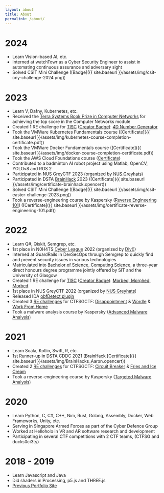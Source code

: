 ```yaml
---
layout: about
title: About
permalink: /about/
---
```



<div class="section" id="section1" markdown="1">

# 2024

- Learn Vision-based AI, etc.
- Interned at watchTowr as a Cyber Security Engineer to assist in automating continuous assurance and adversary sight
- Solved CSIT Mini Challenge ([Badge]({{ site.baseurl }}/assets/img/csit-cny-challenge-2024.png))

</div>

<div class="section" id="section2" markdown="1">

# 2023

- Learn V, Dafny, Kubernetes, etc.
- Received the [Terra Systems Book Prize in Computer Networks](https://www.singaporetech.edu.sg/awards/terra-systems-book-prize-computer-networks) for achieving the top score in the Computer Networks module
- Created 1 RE challenge for [TISC](https://www.csit.gov.sg/events/tisc) ([Creator Badge](https://api.badgr.io/public/assertions/4HTTY_x1TD-Ij-LgvbvOfw)): [4D Number Generator](https://github.com/mcdulltii/4d_generator)
- Took the VMWare Kubernetes Fundamentals course ([Certificate]({{ site.baseurl }}/assets/img/kubernetes-course-completion-certificate.pdf))
- Took the VMWare Docker Fundamentals course ([Certificate]({{ site.baseurl }}/assets/img/docker-course-completion-certificate.pdf))
- Took the AWS Cloud Foundations course ([Certificate](https://www.credly.com/badges/c8b32580-16ec-4063-9503-15acd3b49a1c/))
- Contributed to a badminton AI robot project using Matlab, OpenCV, YOLOv8 and ROS 2
- Participated in NUS GreyCTF 2023 (organized by [NUS Greyhats](https://nusgreyhats.org/))
- Participated in DSTA [BrainHack](https://www.dsta.gov.sg/brainhack) 2023 ([Certificate]({{ site.baseurl }}/assets/img/certificate-brainhack.opencert))
- Solved CSIT Mini Challenge ([Badge]({{ site.baseurl }}/assets/img/csit-easter-challenge-2023.png))
- Took a reverse-engineering course by Kaspersky ([Reverse Engineering 101](https://xtraining.kaspersky.com/courses/reverse-engineering-101)) ([Certificate]({{ site.baseurl }}/assets/img/certificate-reverse-engineering-101.pdf))

</div>

<div class="section" id="section3" markdown="1">

# 2022

- Learn Q#, Qiskit, Semgrep, etc.
- 1st place in N0H4TS [Cyber League](https://cyberleague.co/) 2022 (organized by [Div0](https://www.div0.sg/))
- Interned at GuardRails in DevSecOps through Semgrep to quickly find and prevent security issues in various technologies
- Matriculated into [Bachelor of Science, Computing Science](https://www.singaporetech.edu.sg/undergraduate-programmes/computing-science), a three-year direct honours degree programme jointly offered by SIT and the University of Glasgow
- Created 1 RE challenge for [TISC](https://www.csit.gov.sg/events/tisc) ([Creator Badge](https://api.badgr.io/public/assertions/tjHiVOw2S6-pEuIzO57S9g)): [Morbed, Morphed, Morbed](https://github.com/mcdulltii/polymetamorphism)
- 1st place in NUS GreyCTF 2022 (organized by [NUS Greyhats](https://nusgreyhats.org/))
- Released IDA [obfDetect plugin](https://github.com/mcdulltii/obfDetect)
- Created 3 [RE challenges](https://github.com/mcdulltii/coding/tree/master/CTFSG_RE) for CTFSGCTF: [Disappointment](https://github.com/mcdulltii/coding/raw/master/CTFSG_RE/calc.exe) & [Wordle](https://github.com/mcdulltii/coding/raw/master/CTFSG_RE/wordle.exe) & [Work From Home](https://github.com/mcdulltii/coding/blob/master/CTFSG_RE/WFH/re)
- Took a malware analysis course by Kaspersky ([Advanced Malware Analysis](https://xtraining.kaspersky.com/courses/advanced-malware-analysis-techniques))

</div>

<div class="section" id="section4" markdown="1">

# 2021

- Learn Scala, Kotlin, Swift, R, etc.
- 1st Runner-up in DSTA CDDC 2021 (BrainHack [Certificate]({{ site.baseurl }}/assets/img/BrainHacks_Aaron.opencert))
- Created 2 [RE challenges](https://github.com/mcdulltii/coding/tree/master/CTFSG_RE) for CTFSGCTF: [Circuit Breaker](https://github.com/mcdulltii/coding/raw/master/CTFSG_RE/CircuitBreaker) & [Fries and Ice Cream](https://github.com/mcdulltii/coding/raw/master/CTFSG_RE/FriesandIceCream)
- Took a reverse-engineering course by Kaspersky ([Targeted Malware Analysis](https://xtraining.kaspersky.com/courses/targeted-malware-reverse-engineering))

# 2020

- Learn Python, C, C#, C++, Nim, Rust, Golang, Assembly, Docker, Web Frameworks, Unity, etc.
- Serving in Singapore Armed Forces as part of the Cyber Defence Group
- Worked at Helloholo in VR and AR software research and development
- Participating in several CTF competitions with 2 CTF teams, (CTFSG and ducks0ci3ty)

</div>

<div class="section" id="section5" markdown="1">

# 2018 - 2019

- Learn Javascript and Java
- Did shaders in Processing, p5.js and THREE.js
- [Previous Portfolio Site](https://mcdullti.github.io/homepage)

</div>
